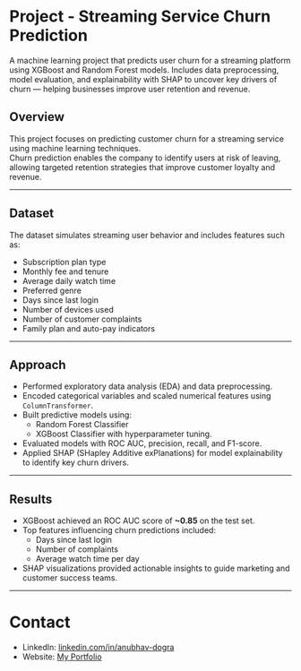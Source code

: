 # Project - Streaming Service Churn Prediction
A machine learning project that predicts user churn for a streaming platform using XGBoost and Random Forest models. Includes data preprocessing, model evaluation, and explainability with SHAP to uncover key drivers of churn — helping businesses improve user retention and revenue.

## Overview
This project focuses on predicting customer churn for a streaming service using machine learning techniques.  
Churn prediction enables the company to identify users at risk of leaving, allowing targeted retention strategies that improve customer loyalty and revenue.

---

## Dataset
The dataset simulates streaming user behavior and includes features such as:
- Subscription plan type
- Monthly fee and tenure
- Average daily watch time
- Preferred genre
- Days since last login
- Number of devices used
- Number of customer complaints
- Family plan and auto-pay indicators

---

## Approach
- Performed exploratory data analysis (EDA) and data preprocessing.
- Encoded categorical variables and scaled numerical features using `ColumnTransformer`.
- Built predictive models using:
  - Random Forest Classifier
  - XGBoost Classifier with hyperparameter tuning.
- Evaluated models with ROC AUC, precision, recall, and F1-score.
- Applied SHAP (SHapley Additive exPlanations) for model explainability to identify key churn drivers.

---

## Results
- XGBoost achieved an ROC AUC score of **~0.85** on the test set.
- Top features influencing churn predictions included:
  - Days since last login
  - Number of complaints
  - Average watch time per day
- SHAP visualizations provided actionable insights to guide marketing and customer success teams.

---

# Contact

- LinkedIn: [linkedin.com/in/anubhav-dogra](https://www.linkedin.com/in/anubhav-dogra/)
- Website: [My Portfolio](https://fuschia-yak-f61.notion.site/Anubhav-Dogra-211d6dc537bf8027bfe3ebdf322032ec)

